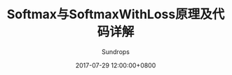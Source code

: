 ---
layout:     post
title:      "Softmax与SoftmaxWithLoss原理及代码详解"
csdn-url: "https://blog.csdn.net/u013010889/article/details/76343758"
date:       2017-07-29 12:00:00+0800
author:     "Sundrops"
header-img: "img/home-bg-faye.png"
catalog: true
tags:
    - deep learning基础学习
---